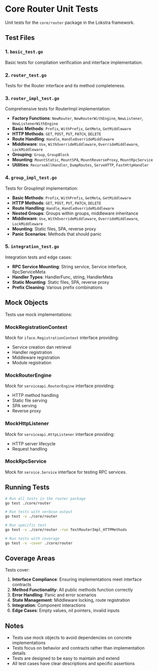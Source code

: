 # Core Router Unit Tests

Unit tests for the `core/router` package in the Lokstra framework.

## Test Files

### 1. `basic_test.go`
Basic tests for compilation verification and interface implementation.

### 2. `router_test.go` 
Tests for the Router interface and its method completeness.

### 3. `router_impl_test.go`
Comprehensive tests for RouterImpl implementation:
- **Factory Functions**: `NewRouter`, `NewRouterWithEngine`, `NewListener`, `NewListenerWithEngine`
- **Basic Methods**: `Prefix`, `WithPrefix`, `GetMeta`, `GetMiddleware`
- **HTTP Methods**: `GET`, `POST`, `PUT`, `PATCH`, `DELETE`
- **Route Handling**: `Handle`, `HandleOverrideMiddleware`
- **Middleware**: `Use`, `WithOverrideMiddleware`, `OverrideMiddleware`, `LockMiddleware`
- **Grouping**: `Group`, `GroupBlock`
- **Mounting**: `MountStatic`, `MountSPA`, `MountReverseProxy`, `MountRpcService`
- **Utilities**: `RecurseAllHandler`, `DumpRoutes`, `ServeHTTP`, `FastHttpHandler`

### 4. `group_impl_test.go`
Tests for GroupImpl implementation:
- **Basic Methods**: `Prefix`, `WithPrefix`, `GetMeta`, `GetMiddleware` 
- **HTTP Methods**: `GET`, `POST`, `PUT`, `PATCH`, `DELETE`
- **Route Handling**: `Handle`, `HandleOverrideMiddleware`
- **Nested Groups**: Groups within groups, middleware inheritance
- **Middleware**: `Use`, `WithOverrideMiddleware`, `OverrideMiddleware`, `LockMiddleware`
- **Mounting**: Static files, SPA, reverse proxy
- **Panic Scenarios**: Methods that should panic

### 5. `integration_test.go`
Integration tests and edge cases:
- **RPC Service Mounting**: String service, Service interface, RpcServiceMeta
- **Handler Types**: HandlerFunc, string, HandlerMeta
- **Static Mounting**: Static files, SPA, reverse proxy
- **Prefix Cleaning**: Various prefix combinations

## Mock Objects

Tests use mock implementations:

### MockRegistrationContext
Mock for `iface.RegistrationContext` interface providing:
- Service creation dan retrieval
- Handler registration
- Middleware registration
- Module registration

### MockRouterEngine  
Mock for `serviceapi.RouterEngine` interface providing:
- HTTP method handling
- Static file serving
- SPA serving
- Reverse proxy

### MockHttpListener
Mock for `serviceapi.HttpListener` interface providing:
- HTTP server lifecycle
- Request handling

### MockRpcService
Mock for `service.Service` interface for testing RPC services.

## Running Tests

```bash
# Run all tests in the router package
go test ./core/router

# Run tests with verbose output
go test -v ./core/router

# Run specific test
go test -v ./core/router -run TestRouterImpl_HTTPMethods

# Run tests with coverage
go test -v -cover ./core/router
```

## Coverage Areas

Tests cover:

1. **Interface Compliance**: Ensuring implementations meet interface contracts
2. **Method Functionality**: All public methods function correctly
3. **Error Handling**: Panic and error scenarios
4. **State Management**: Middleware locking, route registration
5. **Integration**: Component interactions
6. **Edge Cases**: Empty values, nil pointers, invalid inputs

## Notes

- Tests use mock objects to avoid dependencies on concrete implementations
- Tests focus on behavior and contracts rather than implementation details
- Tests are designed to be easy to maintain and extend
- All test cases have clear descriptions and specific assertions
